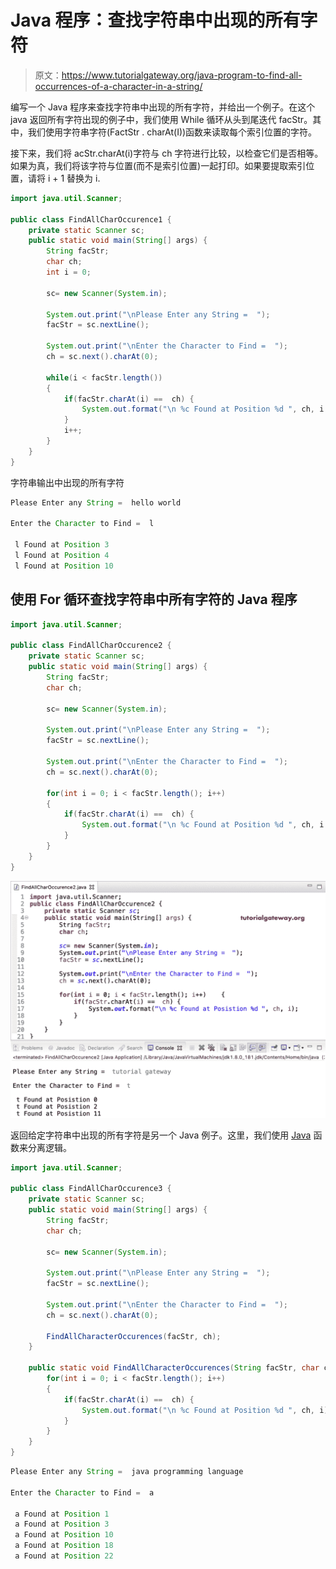# Java 程序：查找字符串中出现的所有字符

> 原文：<https://www.tutorialgateway.org/java-program-to-find-all-occurrences-of-a-character-in-a-string/>

编写一个 Java 程序来查找字符串中出现的所有字符，并给出一个例子。在这个 java 返回所有字符出现的例子中，我们使用 While 循环从头到尾迭代 facStr。其中，我们使用字符串字符(FactStr . charAt(I))函数来读取每个索引位置的字符。

接下来，我们将 acStr.charAt(i)字符与 ch 字符进行比较，以检查它们是否相等。如果为真，我们将该字符与位置(而不是索引位置)一起打印。如果要提取索引位置，请将 i + 1 替换为 i.

```java
import java.util.Scanner;

public class FindAllCharOccurence1 {
	private static Scanner sc;
	public static void main(String[] args) {
		String facStr;
		char ch;
		int i = 0;

		sc= new Scanner(System.in);

		System.out.print("\nPlease Enter any String =  ");
		facStr = sc.nextLine();

		System.out.print("\nEnter the Character to Find =  ");
		ch = sc.next().charAt(0);

		while(i < facStr.length())
		{
			if(facStr.charAt(i) ==  ch) {
				System.out.format("\n %c Found at Position %d ", ch, i + 1);
			}
			i++;
		}
	}
}
```

字符串输出中出现的所有字符

```java
Please Enter any String =  hello world

Enter the Character to Find =  l

 l Found at Position 3 
 l Found at Position 4 
 l Found at Position 10 
```

## 使用 For 循环查找字符串中所有字符的 Java 程序

```java
import java.util.Scanner;

public class FindAllCharOccurence2 {
	private static Scanner sc;
	public static void main(String[] args) {
		String facStr;
		char ch;

		sc= new Scanner(System.in);

		System.out.print("\nPlease Enter any String =  ");
		facStr = sc.nextLine();

		System.out.print("\nEnter the Character to Find =  ");
		ch = sc.next().charAt(0);

		for(int i = 0; i < facStr.length(); i++)
		{
			if(facStr.charAt(i) ==  ch) {
				System.out.format("\n %c Found at Position %d ", ch, i );
			}
		}
	}
}
```

![Java Program to Find All Occurrences of a Character in a String 2](img/2d2fa70284bb6019293c66e92d591ad4.png)

返回给定字符串中出现的所有字符是另一个 Java 例子。这里，我们使用 [Java](https://www.tutorialgateway.org/java-tutorial/) 函数来分离逻辑。

```java
import java.util.Scanner;

public class FindAllCharOccurence3 {
	private static Scanner sc;
	public static void main(String[] args) {
		String facStr;
		char ch;

		sc= new Scanner(System.in);

		System.out.print("\nPlease Enter any String =  ");
		facStr = sc.nextLine();

		System.out.print("\nEnter the Character to Find =  ");
		ch = sc.next().charAt(0);

		FindAllCharacterOccurences(facStr, ch);	
	}

	public static void FindAllCharacterOccurences(String facStr, char ch) {
		for(int i = 0; i < facStr.length(); i++)
		{
			if(facStr.charAt(i) ==  ch) {
				System.out.format("\n %c Found at Position %d ", ch, i);
			}
		}
	}
}
```

```java
Please Enter any String =  java programming language

Enter the Character to Find =  a

 a Found at Position 1 
 a Found at Position 3 
 a Found at Position 10 
 a Found at Position 18 
 a Found at Position 22 
```